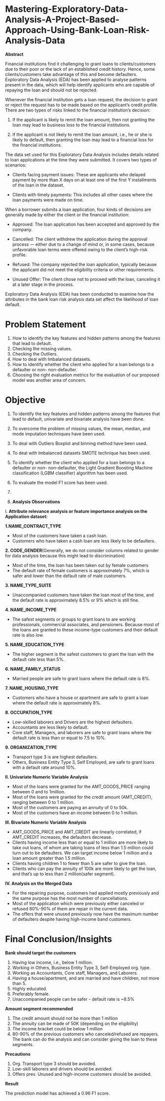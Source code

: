 # Mastering-Exploratory-Data-Analysis-A-Project-Based-Approach-Using-Bank-Loan-Risk-Analysis-Data
**Abstract**

Financial institutions find it challenging to grant loans to clients/customers due to their poor or the lack of an established credit history. Hence, some clients/customers take advantage of this and become defaulters. Exploratory Data Analysis (EDA) has been applied to analyse patterns present in the data, which will help identify applicants who are capable of repaying the loan and should not be rejected.

Whenever the financial institution gets a loan request, the decision to grant or reject the request has to be made based on the applicant’s credit profile. There are two types of risks linked to the financial institution’s decision:

1. If the applicant is likely to remit the loan amount, then not granting the loan may lead to business loss to the financial institutions.

2. If the applicant is not likely to remit the loan amount, i.e., he or she is likely to default, then granting the loan may lead to a financial loss for the financial institutions.

The data set used for this Exploratory Data Analysis includes details related to loan applications at the time they were submitted. It covers two types of scenarios:

* Clients facing payment issues: These are applicants who delayed payment by more than X days on at least one of the first Y installments of the loan in the dataset.

* Clients with timely payments: This includes all other cases where the loan payments were made on time.

When a borrower submits a loan application, four kinds of decisions are generally made by either the client or the financial institution:

* Approved: The loan application has been accepted and approved by the company.

* Cancelled: The client withdrew the application during the approval process — either due to a change of mind or, in some cases, because unfavorable loan terms were offered owing to the client’s high-risk profile.

* Refused: The company rejected the loan application, typically because the applicant did not meet the eligibility criteria or other requirements.

* Unused Offer: The client chose not to proceed with the loan, canceling it at a later stage in the process.

Exploratory Data Analysis (EDA) has been conducted to examine how the attributes in the bank loan risk analysis data set affect the likelihood of loan default.

# **Problem Statement**
1.  How to identify the key features and hidden patterns among the features that lead to default.
2.  Checking the missing values.
3.  Checking the Outliers.
4.  How to deal with Imbalanced datasets.
5.  How to identify whether the client who applied for a loan belongs to a defaulter or non- non-defaulter.
6.  Choosing the right evaluation metrics for the evaluation of our proposed model was another area of concern.


# **Objective**
1.  To identify the key features and hidden patterns among the features that lead to default, univariate and bivariate analysis have been done.
2.  To overcome the problem of missing values, the  mean, median, and mode imputation techniques have been used.
3.  To deal with Outliers Boxplot and binning method have been used.
4.  To deal with Imbalanced datasets SMOTE technique has been used.
5.  To identify whether the client who applied for a loan belongs to a defaulter or non- non-defaulter, the Light Gradient Boosting Machine             
    classification (LGBM classifier) algorithm has been used.
6.  To evaluate the model F1 score has been used.

7.
8.   **Analysis Observations**

I. **Attribute relevance analysis or feature importance analysis on the Application dataset:**

**1.NAME_CONTRACT_TYPE**
* Most of the customers have taken a cash loan.
* Customers who have taken a cash loan are less likely to be defaulters.

**2. CODE_GENDER**(Generally, we do not consider columns related to gender for data analysis because this might lead to discrimination)
* Most of the time, the loan has been taken out by female customers
* The default rate of female customers is approximately 7%, which is safer and lower than the default rate of male customers.

**3. NAME_TYPE_SUITE**
* Unaccompanied customers have taken the loan most of the time, and the default rate is approximately 8.5% or 9% which is still fine.

**4. NAME_INCOME_TYPE**
* The safest segments or groups to grant loans to are working professionals, commercial associates, and pensioners. Because most of the loans are granted to these income-type customers and their default rate is also low.

**5. NAME_EDUCATION_TYPE**
* The higher segment is the safest customers to grant the loan with the default rate less than 5%.
  
**6. NAME_FAMILY_STATUS**
* Married people are safe to grant loans where the default rate is 8%.
  
**7. NAME_HOUSING_TYPE**
* Customers who have a house or apartment are safe to grant a loan where the default rate is approximately 8%.

**8. OCCUPATION_TYPE**
* Low-skilled laborers and Drivers are the highest defaulters.
* Accountants are less likely to default.
* Core staff, Managers, and laborers are safe to grant loans where the default rate is less than or equal to 7.5 to 10%.
  
**9. ORGANIZATION_TYPE**
* Transport type 3 is are highest defaulters.
* Others, Business Entity Type 3, Self Employed, are safe to grant loans with a default rate around 10%.
  
**II. Univariate Numeric Variable Analysis**

* Most of the loans were granted for the AMT_GOODS_PRICE ranging between 0 and to 1million.
* Most of the loans were granted for the credit amount (AMT_CREDIT), ranging between 0 to 1 million.
* Most of the customers are paying an annuity of 0 to 50k.
* Most of the customers have an income between 0 to 1 million.
  
**III. Bivariate Numeric Variable Analysis**

* AMT_GOODS_PRICE and AMT_CREDIT are linearly correlated, if AMT_CREDIT increases, the defaulters decrease.
* Clients having income less than or equal to 1 million are more likely to take out loans, of whom are taking loans of less than 1.5 million could turn out to be defaulters. We can target income below 1 million and a loan amount greater than 1.5 million.
* Clients having children 1 to fewer than 5 are safer to give the loan.
* Clients who can pay the annuity of 100k are more likely to get the loan, and that’s up to less than 2 million(safer segment).
  
**IV. Analysis on the Merged Data**

* For the repairing purpose, customers had applied mostly previously and the same purpose has the most number of cancellations.
* Most of the application which were previously either canceled or refused 80%-90% of them are repair in the current data.
* The offers that were unused previously now have the maximum number of defaulters despite having high-income band customers.


# **Final Conclusion/Insights**

**Bank should target the customers**
1. Having low income, i.e., below 1 million.
2. Working in Others, Business Entity Type 3, Self-Employed  org. type.
3. Working as Accountants, Core staff, Managers, and Laborers.
4. Having a house/apartment, and are married and have children, not more than 5.
5. Highly educated.
6. Preferably female.
7. Unaccompanied people can be safer -  default rate is ~8.5%

**Amount segment recommended**

1. The credit amount should not be more than 1 million
2. The annuity can be made of 50K (depending on the eligibility)
3. The income bracket could be below 1 million
4. 80-90% of the previous customers who canceled/refused are repayers. The bank can do the analysis and can consider giving the loan to these segments.

**Precautions**

1. Org. Transport type 3 should be avoided.
2. Low-skill laborers and drivers  should be avoided.
3. Offers prev. Unused and high-income customers should be avoided.

**Result**

The prediction model has achieved a 0.96 F1 score.
